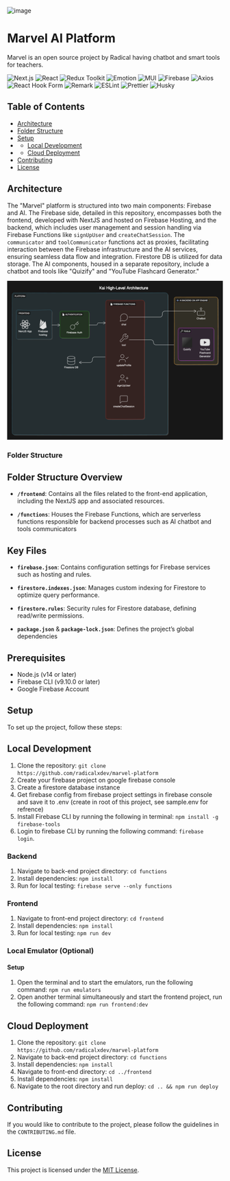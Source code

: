 ![image](https://github.com/user-attachments/assets/04e5f5a4-9ba7-4887-a158-bca181f7391c)


# Marvel AI Platform
Marvel is an open source project by Radical having chatbot and smart tools for teachers.

![Next.js](https://img.shields.io/badge/Next.js-12.3.0-blue)
![React](https://img.shields.io/badge/React-18.2.0-blue)
![Redux Toolkit](https://img.shields.io/badge/Redux%20Toolkit-%5E1.9.5-purple)
![Emotion](https://img.shields.io/badge/Emotion-%5E11.11.0-pink)
![MUI](https://img.shields.io/badge/MUI-%5E5.13.0-blue)
![Firebase](https://img.shields.io/badge/Firebase-%5E9.22.0-orange)
![Axios](https://img.shields.io/badge/Axios-%5E1.4.0-brightgreen)
![React Hook Form](https://img.shields.io/badge/React%20Hook%20Form-%5E7.43.9-lightgrey)
![Remark](https://img.shields.io/badge/Remark-%5E15.0.1-yellow)
![ESLint](https://img.shields.io/badge/ESLint-%5E8.40.0-blue)
![Prettier](https://img.shields.io/badge/Prettier-%5E2.8.8-ff69b4)
![Husky](https://img.shields.io/badge/Husky-%5E9.0.11-yellow)

## Table of Contents

- [Architecture](#Architecture)
- [Folder Structure](#folder-structure)
- [Setup](#Setup)
- - [Local Development](#local-development)
- - [Cloud Deployment](#cloud-deployment)
- [Contributing](#Contributing)
- [License](#license)

## Architecture
The "Marvel" platform is structured into two main components: Firebase and AI. The Firebase side, detailed in this repository, encompasses both the frontend, developed with NextJS and hosted on Firebase Hosting, and the backend, which includes user management and session handling via Firebase Functions like `signUpUser` and `createChatSession`. The `communicator` and `toolCommunicator` functions act as proxies, facilitating interaction between the Firebase infrastructure and the AI services, ensuring seamless data flow and integration. Firestore DB is utilized for data storage. The AI components, housed in a separate repository, include a chatbot and tools like "Quizify" and "YouTube Flashcard Generator." 

![Architecture Diagram](architecture.png)

### Folder Structure
## Folder Structure Overview

- **`/frontend`**:
  Contains all the files related to the front-end application, including the NextJS app and associated resources.

- **`/functions`**:
  Houses the Firebase Functions, which are serverless functions responsible for backend processes such as AI chatbot and tools communicators

## Key Files
- **`firebase.json`**:
  Contains configuration settings for Firebase services such as hosting and rules.

- **`firestore.indexes.json`**:
  Manages custom indexing for Firestore to optimize query performance.

- **`firestore.rules`**:
  Security rules for Firestore database, defining read/write permissions.

- **`package.json`** & **`package-lock.json`**:
  Defines the project’s global dependencies

## Prerequisites
- Node.js (v14 or later)
- Firebase CLI (v9.10.0 or later)
- Google Firebase Account

## Setup
To set up the project, follow these steps:

## Local Development
1. Clone the repository: `git clone https://github.com/radicalxdev/marvel-platform`
2. Create your firebase project on google firebase console
3. Create a firestore database instance
4. Get firebase config from firebase project settings in firebase console and save it to .env (create in root of this project, see sample.env for refrence)
5. Install Firebase CLI by running the following in terminal: `npm install -g firebase-tools`
6. Login to firebase CLI by running the following command: `firebase login`.

### Backend
1. Navigate to back-end project directory: `cd functions`
2. Install dependencies: `npm install`
3. Run for local testing: `firebase serve --only functions`

### Frontend
1. Navigate to front-end project directory: `cd frontend`
2. Install dependencies: `npm install`
3. Run for local testing: `npm run dev`

### Local Emulator (Optional)
#### Setup
1. Open the terminal and to start the emulators, run the following command: `npm run emulators`
2. Open another terminal simultaneously and start the frontend project, run the following command: `npm run frontend:dev`

## Cloud Deployment
1. Clone the repository: `git clone https://github.com/radicalxdev/marvel-platform`
2. Navigate to back-end project directory: `cd functions`
3. Install dependencies: `npm install`
4. Navigate to front-end directory: `cd ../frontend`
5. Install dependencies: `npm install`
5. Navigate to the root directory and run deploy: `cd .. && npm run deploy`

## Contributing

If you would like to contribute to the project, please follow the guidelines in the `CONTRIBUTING.md` file.

## License

This project is licensed under the [MIT License](LICENSE.md).
